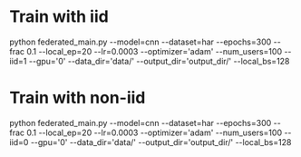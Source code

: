 # Train with iid
python federated_main.py --model=cnn --dataset=har --epochs=300 --frac 0.1 --local_ep=20 --lr=0.0003 --optimizer='adam' --num_users=100 --iid=1 --gpu='0' --data_dir='data/' --output_dir='output_dir/' --local_bs=128
# Train with non-iid
python federated_main.py --model=cnn --dataset=har --epochs=300 --frac 0.1 --local_ep=20 --lr=0.0003 --optimizer='adam' --num_users=100 --iid=0 --gpu='0' --data_dir='data/' --output_dir='output_dir/' --local_bs=128
